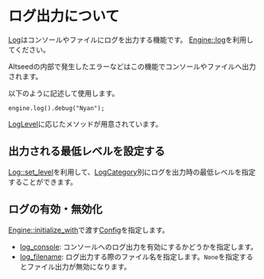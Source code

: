 # ログ出力について

[Log](../../core/struct.Log.html)はコンソールやファイルにログを出力する機能です。
[Engine::log](../../engine/struct.Engine.html#method.log)を利用してください。

Altseedの内部で発生したエラーなどはこの機能でコンソールやファイルへ出力されます。

以下のように記述して使用します。

```ignore
engine.log().debug("Nyan");
```

[LogLevel](../../core/enum.LogLevel.html)に応じたメソッドが用意されています。

## 出力される最低レベルを設定する
[Log::set_level](../../core/struct.Log.html#method.set_level)を利用して、[LogCategory](../../core/enum.LogCategory.html)別にログを出力時の最低レベルを指定することができます。

## ログの有効・無効化
[Engine::initialize_with](../../engine/struct.Engine.html#method.initialize_with)で渡す[Config](../../engine/struct.Config.html)を指定します。

- [log_console](../../engine/struct.Config.html#structfield.log_console): コンソールへのログ出力を有効にするかどうかを指定します。
- [log_filename](../../engine/struct.Config.html#structfield.log_filename): ログ出力する際のファイル名を指定します。`None`を指定するとファイル出力が無効になります。
